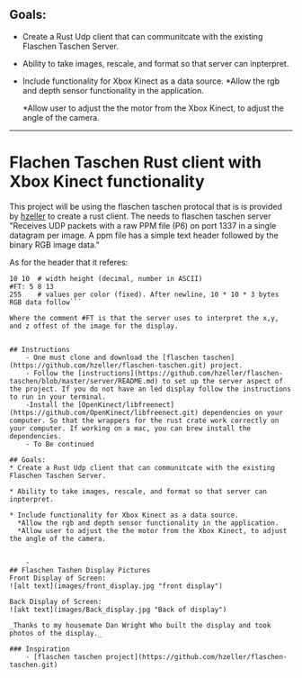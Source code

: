 

## Goals:
* Create a Rust Udp client that can communitcate with the existing Flaschen Taschen Server.

* Ability to take images, rescale, and format so that server can inpterpret.

* Include functionality for Xbox Kinect as a data source.
  *Allow the rgb and depth sensor functionality in the application.

  *Allow user to adjust the the motor from the Xbox Kinect, to adjust the angle of the camera.


---

# Flachen Taschen Rust client with Xbox Kinect functionality

This project will be using the flaschen taschen protocal that is is provided by [hzeller](https://github.com/hzeller/flaschen-taschen/blob/master/doc/protocols.md)  to create a rust client. The needs to flaschen taschen server "Receives UDP packets with a raw PPM file (P6) on port 1337 in a single datagram per image. A ppm file has a simple text header followed by the binary RGB image data."

As for the header that it referes: 

```P6     # Magic number
10 10  # width height (decimal, number in ASCII)
#FT: 5 8 13
255    # values per color (fixed). After newline, 10 * 10 * 3 bytes RGB data follow```

Where the comment #FT is that the server uses to interpret the x,y, and z offest of the image for the display. 


## Instructions 
	- One must clone and download the [flaschen taschen](https://github.com/hzeller/flaschen-taschen.git) project.
	- Follow the [instructions](https://github.com/hzeller/flaschen-taschen/blob/master/server/README.md) to set up the server aspect of the project. If you do not have an led display follow the instructions to run in your terminal.
	-Install the [OpenKinect/libfreenect](https://github.com/OpenKinect/libfreenect.git) dependencies on your computer. So that the wrappers for the rust crate work correctly on your computer. If working on a mac, you can brew install the dependencies.
	- To Be continued

## Goals:
* Create a Rust Udp client that can communitcate with the existing Flaschen Taschen Server.

* Ability to take images, rescale, and format so that server can inpterpret.

* Include functionality for Xbox Kinect as a data source.
  *Allow the rgb and depth sensor functionality in the application.
  *Allow user to adjust the the motor from the Xbox Kinect, to adjust the angle of the camera.


  	- 
## Flaschen Tashen Display Pictures
Front Display of Screen:
![alt text](images/front_display.jpg "front display")

Back Display of Screen: 
![akt text](images/Back_display.jpg "Back of display")

_Thanks to my housemate Dan Wright Who built the display and took photos of the display._

### Inspiration
	- [flaschen taschen project](https://github.com/hzeller/flaschen-taschen.git)